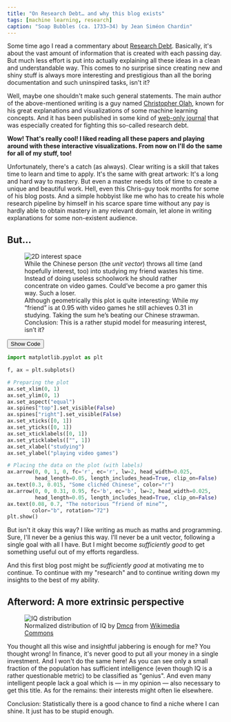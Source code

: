 ```yaml
---
title: "On Research Debt… and why this blog exists"
tags: [machine learning, research]
caption: "Soap Bubbles (ca. 1733–34) by Jean Siméon Chardin"
---
```


Some time ago I read a commentary about [Research Debt](https://distill.pub/2017/research-debt/). Basically, it's about the vast amount of information that is created with each passing day. But much less effort is put into actually explaining all these ideas in a clean and understandable way. This comes to no surprise since creating new and shiny stuff is always more interesting and prestigious than all the boring documentation and such uninspired tasks, isn't it?

Well, maybe one shouldn't make such general statements. The main author of the above-mentioned writing is a guy named [Christopher Olah](https://colah.github.io/), known for his great explanations and visualizations of some machine learning concepts. And it has been published in some kind of [web-only journal](https://distill.pub/) that was especially created for fighting this so-called research debt.

**Wow! That's really cool! I liked reading all these papers and playing around with these interactive visualizations. From now on I'll do the same for all of my stuff, too!**

Unfortunately, there's a catch (as always). Clear writing is a skill that takes time to learn and time to apply. It's the same with great artwork: It's a long and hard way to mastery. But even a master needs lots of time to create a unique and beautiful work. Hell, even this Chris-guy took months for some of his blog posts. And a simple hobbyist like me who has to create his whole research pipeline by himself in his scarce spare time without any pay is hardly able to obtain mastery in any relevant domain, let alone in writing explanations for some non-existent audience.

## But…

<figure>
  <img src="{{ site.baseurl }}/assets/{{ page.slug }}/interest_vector_2d.svg" alt="2D interest space" style="min-width:60%;">
  <figcaption>While the Chinese person (the <em>unit vector</em>) throws all time (and hopefully interest, too) into studying my friend wastes his time. Instead of doing useless schoolwork he should rather concentrate on video games. Could’ve become a pro gamer this way. Such a loser.<br>
  Although geometrically this plot is quite interesting: While my “friend” is at 0.95 with video games he still achieves 0.31 in studying. Taking the sum he’s beating our Chinese strawman.<br>
  Conclusion: This is a rather stupid model for measuring interest, isn’t it?</figcaption>
</figure>

<button onclick="toggleCode(0)" class="toggle">Show Code</button>

```python
import matplotlib.pyplot as plt

f, ax = plt.subplots()

# Preparing the plot
ax.set_xlim(0, 1)
ax.set_ylim(0, 1)
ax.set_aspect("equal")
ax.spines["top"].set_visible(False)
ax.spines["right"].set_visible(False)
ax.set_xticks([0, 1])
ax.set_yticks([0, 1])
ax.set_xticklabels([0, 1])
ax.set_yticklabels(["", 1])
ax.set_xlabel("studying")
ax.set_ylabel("playing video games")

# Placing the data on the plot (with labels)
ax.arrow(0, 0, 1, 0, fc='r', ec='r', lw=2, head_width=0.025,
         head_length=0.05, length_includes_head=True, clip_on=False)
ax.text(0.3, 0.015, "Some clichéd Chinese", color="r")
ax.arrow(0, 0, 0.31, 0.95, fc='b', ec='b', lw=2, head_width=0.025,
         head_length=0.05, length_includes_head=True, clip_on=False)
ax.text(0.08, 0.7, "The notorious “friend of mine”",
        color="b", rotation="72")
plt.show()
```

But isn't it okay this way? I like writing as much as maths and programming. Sure, I'll never be a genius this way. I'll never be a unit vector, following a single goal with all I have. But I might become *sufficiently good* to get something useful out of my efforts regardless.

And this first blog post might be *sufficiently good* at motivating me to continue. To continue with my "research" and to continue writing down my insights to the best of my ability.

## Afterword: A more extrinsic perspective

<figure>
  <img src="{{ site.baseurl }}/assets/{{ page.slug }}/iq_distribution.svg" alt="IQ distribution" style="min-width:80%;">
  <figcaption>Normalized distribution of IQ by <a href="https://commons.wikimedia.org/wiki/User:Dmcq">Dmcq</a> from <a href="https://commons.wikimedia.org/wiki/File:IQ_distribution.svg">Wikimedia Commons</a></figcaption>
</figure>

You thought all this wise and insightful jabbering is enough for me? You thought wrong! In finance, it's never good to put all your money in a single investment. And I won't do the same here! As you can see only a small fraction of the population has sufficient intelligence (even though IQ is a rather questionable metric) to be classified as "genius". And even many intelligent people lack a goal which is — in my opinion — also necessary to get this title. As for the remains: their interests might often lie elsewhere.

Conclusion: Statistically there is a good chance to find a niche where I can shine. It just has to be stupid enough.